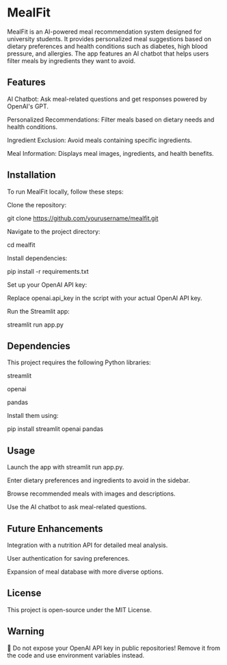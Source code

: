 # **MealFit**

MealFit is an AI-powered meal recommendation system designed for university students. It provides personalized meal suggestions based on dietary preferences and health conditions such as diabetes, high blood pressure, and allergies. The app features an AI chatbot that helps users filter meals by ingredients they want to avoid.

## **Features**

AI Chatbot: Ask meal-related questions and get responses powered by OpenAI's GPT.

Personalized Recommendations: Filter meals based on dietary needs and health conditions.

Ingredient Exclusion: Avoid meals containing specific ingredients.

Meal Information: Displays meal images, ingredients, and health benefits.

## **Installation**

To run MealFit locally, follow these steps:

Clone the repository:

git clone https://github.com/yourusername/mealfit.git

Navigate to the project directory:

cd mealfit

Install dependencies:

pip install -r requirements.txt

Set up your OpenAI API key:

Replace openai.api_key in the script with your actual OpenAI API key.

Run the Streamlit app:

streamlit run app.py

## **Dependencies**

This project requires the following Python libraries:

streamlit

openai

pandas

Install them using:

pip install streamlit openai pandas

## **Usage**

Launch the app with streamlit run app.py.

Enter dietary preferences and ingredients to avoid in the sidebar.

Browse recommended meals with images and descriptions.

Use the AI chatbot to ask meal-related questions.

## **Future Enhancements**

Integration with a nutrition API for detailed meal analysis.

User authentication for saving preferences.

Expansion of meal database with more diverse options.

## **License**

This project is open-source under the MIT License.

## **Warning**

🚨 Do not expose your OpenAI API key in public repositories! Remove it from the code and use environment variables instead.
